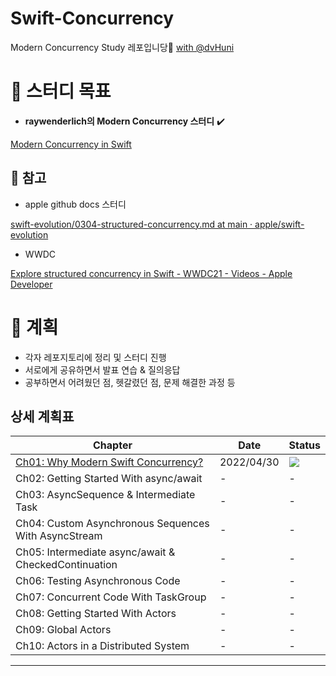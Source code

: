 # Swift-Concurrency
Modern Concurrency Study 레포입니당🌟 [with @dvHuni](https://github.com/dvHuni)

# 🎯 스터디 목표
- **raywenderlich의 Modern Concurrency 스터디** ✔️

[Modern Concurrency in Swift](https://www.raywenderlich.com/books/modern-concurrency-in-swift)

## 📄 참고
- apple github docs 스터디

[swift-evolution/0304-structured-concurrency.md at main · apple/swift-evolution](https://github.com/apple/swift-evolution/blob/main/proposals/0304-structured-concurrency.md)

- WWDC

[Explore structured concurrency in Swift - WWDC21 - Videos - Apple Developer](https://developer.apple.com/videos/play/wwdc2021/10134/)


# 📅 계획
- 각자 레포지토리에 정리 및 스터디 진행
- 서로에게 공유하면서 발표 연습 & 질의응답
- 공부하면서 어려웠던 점, 헷갈렸던 점, 문제 해결한 과정 등


## 상세 계획표
|Chapter|Date|Status|
|---|---|---|
|[Ch01: Why Modern Swift Concurrency?](./Docs/Ch01.md)|2022/04/30|<img src="https://img.shields.io/badge/-DONE-white?style=flat">|
|Ch02: Getting Started With async/await|-|-|
|Ch03: AsyncSequence & Intermediate Task|-|-|
|Ch04: Custom Asynchronous Sequences With AsyncStream|-|-|
|Ch05: Intermediate async/await & CheckedContinuation|-|-|
|Ch06: Testing Asynchronous Code|-|-|
|Ch07: Concurrent Code With TaskGroup|-|-|
|Ch08: Getting Started With Actors|-|-|
|Ch09: Global Actors|-|-|
|Ch10: Actors in a Distributed System|-|-|

---
